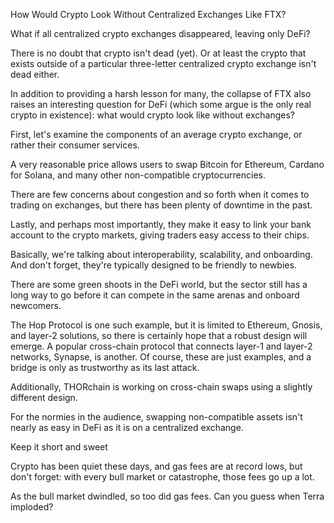 How Would Crypto Look Without Centralized Exchanges Like FTX?

What if all centralized crypto exchanges disappeared, leaving only DeFi?

There is no doubt that crypto isn't dead (yet). Or at least the crypto that exists outside of a particular three-letter centralized crypto exchange isn't dead either.

In addition to providing a harsh lesson for many, the collapse of FTX also raises an interesting question for DeFi (which some argue is the only real crypto in existence): what would crypto look like without exchanges?

First, let's examine the components of an average crypto exchange, or rather their consumer services.

A very reasonable price allows users to swap Bitcoin for Ethereum, Cardano for Solana, and many other non-compatible cryptocurrencies.

There are few concerns about congestion and so forth when it comes to trading on exchanges, but there has been plenty of downtime in the past.

Lastly, and perhaps most importantly, they make it easy to link your bank account to the crypto markets, giving traders easy access to their chips.

Basically, we're talking about interoperability, scalability, and onboarding. And don't forget, they're typically designed to be friendly to newbies.

There are some green shoots in the DeFi world, but the sector still has a long way to go before it can compete in the same arenas and onboard newcomers.

The Hop Protocol is one such example, but it is limited to Ethereum, Gnosis, and layer-2 solutions, so there is certainly hope that a robust design will emerge. A popular cross-chain protocol that connects layer-1 and layer-2 networks, Synapse, is another. Of course, these are just examples, and a bridge is only as trustworthy as its last attack.

Additionally, THORchain is working on cross-chain swaps using a slightly different design.

For the normies in the audience, swapping non-compatible assets isn't nearly as easy in DeFi as it is on a centralized exchange.

Keep it short and sweet

Crypto has been quiet these days, and gas fees are at record lows, but don't forget: with every bull market or catastrophe, those fees go up a lot.

As the bull market dwindled, so too did gas fees. Can you guess when Terra imploded?

